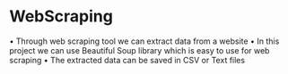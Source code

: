 # WebScraping
• Through web scraping tool we can extract data from a website
• In this project we can use Beautiful Soup library which is easy to use for web scraping
• The extracted data can be saved in CSV or Text files  

